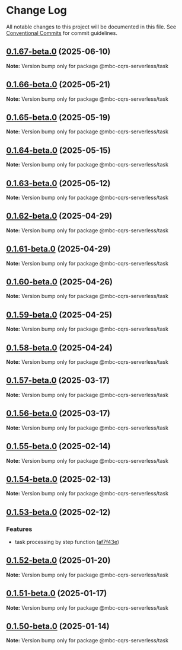 # Change Log

All notable changes to this project will be documented in this file.
See [Conventional Commits](https://conventionalcommits.org) for commit guidelines.

## [0.1.67-beta.0](https://github.com/mbc-net/mbc-cqrs-serverless/compare/v0.1.66-beta.0...v0.1.67-beta.0) (2025-06-10)

**Note:** Version bump only for package @mbc-cqrs-serverless/task

## [0.1.66-beta.0](https://github.com/mbc-net/mbc-cqrs-serverless/compare/v0.1.65-beta.0...v0.1.66-beta.0) (2025-05-21)

**Note:** Version bump only for package @mbc-cqrs-serverless/task

## [0.1.65-beta.0](https://github.com/mbc-net/mbc-cqrs-serverless/compare/v0.1.64-beta.0...v0.1.65-beta.0) (2025-05-19)

**Note:** Version bump only for package @mbc-cqrs-serverless/task

## [0.1.64-beta.0](https://github.com/mbc-net/mbc-cqrs-serverless/compare/v0.1.63-beta.0...v0.1.64-beta.0) (2025-05-15)

**Note:** Version bump only for package @mbc-cqrs-serverless/task

## [0.1.63-beta.0](https://github.com/mbc-net/mbc-cqrs-serverless/compare/v0.1.62-beta.0...v0.1.63-beta.0) (2025-05-12)

**Note:** Version bump only for package @mbc-cqrs-serverless/task

## [0.1.62-beta.0](https://github.com/mbc-net/mbc-cqrs-serverless/compare/v0.1.61-beta.0...v0.1.62-beta.0) (2025-04-29)

**Note:** Version bump only for package @mbc-cqrs-serverless/task

## [0.1.61-beta.0](https://github.com/mbc-net/mbc-cqrs-serverless/compare/v0.1.60-beta.0...v0.1.61-beta.0) (2025-04-29)

**Note:** Version bump only for package @mbc-cqrs-serverless/task

## [0.1.60-beta.0](https://github.com/mbc-net/mbc-cqrs-serverless/compare/v0.1.59-beta.0...v0.1.60-beta.0) (2025-04-26)

**Note:** Version bump only for package @mbc-cqrs-serverless/task

## [0.1.59-beta.0](https://github.com/mbc-net/mbc-cqrs-serverless/compare/v0.1.58-beta.0...v0.1.59-beta.0) (2025-04-25)

**Note:** Version bump only for package @mbc-cqrs-serverless/task

## [0.1.58-beta.0](https://github.com/mbc-net/mbc-cqrs-serverless/compare/v0.1.57-beta.0...v0.1.58-beta.0) (2025-04-24)

**Note:** Version bump only for package @mbc-cqrs-serverless/task

## [0.1.57-beta.0](https://github.com/mbc-net/mbc-cqrs-serverless/compare/v0.1.56-beta.0...v0.1.57-beta.0) (2025-03-17)

**Note:** Version bump only for package @mbc-cqrs-serverless/task

## [0.1.56-beta.0](https://github.com/mbc-net/mbc-cqrs-serverless/compare/v0.1.55-beta.0...v0.1.56-beta.0) (2025-03-17)

**Note:** Version bump only for package @mbc-cqrs-serverless/task

## [0.1.55-beta.0](https://github.com/mbc-net/mbc-cqrs-serverless/compare/v0.1.54-beta.0...v0.1.55-beta.0) (2025-02-14)

**Note:** Version bump only for package @mbc-cqrs-serverless/task

## [0.1.54-beta.0](https://github.com/mbc-net/mbc-cqrs-serverless/compare/v0.1.53-beta.0...v0.1.54-beta.0) (2025-02-13)

**Note:** Version bump only for package @mbc-cqrs-serverless/task

## [0.1.53-beta.0](https://github.com/mbc-net/mbc-cqrs-serverless/compare/v0.1.52-beta.0...v0.1.53-beta.0) (2025-02-12)

### Features

- task processing by step function ([af7f43e](https://github.com/mbc-net/mbc-cqrs-serverless/commit/af7f43e64f791722aa847f4da90fcd7dcd526842))

## [0.1.52-beta.0](https://github.com/mbc-net/mbc-cqrs-serverless/compare/v0.1.51-beta.0...v0.1.52-beta.0) (2025-01-20)

**Note:** Version bump only for package @mbc-cqrs-serverless/task

## [0.1.51-beta.0](https://github.com/mbc-net/mbc-cqrs-serverless/compare/v0.1.50-beta.0...v0.1.51-beta.0) (2025-01-17)

**Note:** Version bump only for package @mbc-cqrs-serverless/task

## [0.1.50-beta.0](https://github.com/mbc-net/mbc-cqrs-serverless/compare/v0.1.49-beta.0...v0.1.50-beta.0) (2025-01-14)

**Note:** Version bump only for package @mbc-cqrs-serverless/task
